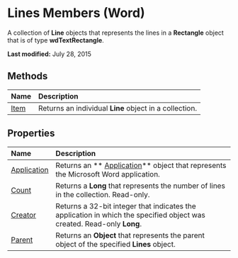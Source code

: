 
# Lines Members (Word)
A collection of  **Line** objects that represents the lines in a **Rectangle** object that is of type **wdTextRectangle**.

 **Last modified:** July 28, 2015


## Methods



|**Name**|**Description**|
|:-----|:-----|
| [Item](036a9007-a8b4-3548-87ec-a9770cc15e9b.md)|Returns an individual  **Line** object in a collection.|

## Properties



|**Name**|**Description**|
|:-----|:-----|
| [Application](be55b8cf-5a3d-4e5c-25e9-ef146758326f.md)|Returns an  ** [Application](d1cf6f8f-4e88-bf01-93b4-90a83f79cb44.md)** object that represents the Microsoft Word application.|
| [Count](d9823263-690c-f3b2-c4d2-87dda38faad3.md)|Returns a  **Long** that represents the number of lines in the collection. Read-only.|
| [Creator](4830d07d-fd4c-131d-0bea-49be92db79bc.md)|Returns a 32-bit integer that indicates the application in which the specified object was created. Read-only  **Long**.|
| [Parent](628882b1-29ef-c7ef-c7e2-8488a40ecf16.md)|Returns an  **Object** that represents the parent object of the specified **Lines** object.|
